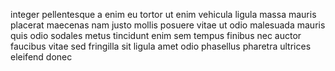 integer pellentesque a enim eu tortor ut enim vehicula ligula massa mauris
placerat maecenas nam justo mollis posuere vitae ut odio malesuada mauris quis
odio sodales metus tincidunt enim sem tempus finibus nec auctor faucibus vitae
sed fringilla sit ligula amet odio phasellus pharetra ultrices eleifend donec